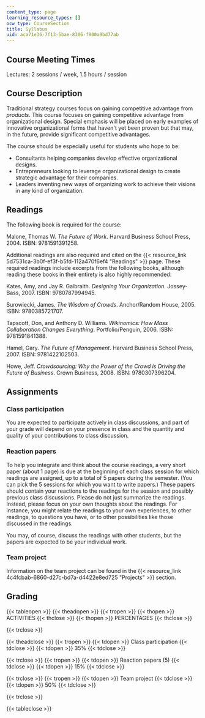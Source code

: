```yaml
---
content_type: page
learning_resource_types: []
ocw_type: CourseSection
title: Syllabus
uid: aca71e36-7f13-5bae-8306-f900a9bd77ab
---
```


Course Meeting Times
--------------------

Lectures: 2 sessions / week, 1.5 hours / session

Course Description
------------------

Traditional strategy courses focus on gaining competitive advantage from _products_. This course focuses on gaining competitive advantage from organizational design. Special emphasis will be placed on early examples of innovative organizational forms that haven't yet been proven but that may, in the future, provide significant competitive advantages.

The course should be especially useful for students who hope to be:

*   Consultants helping companies develop effective organizational designs.
*   Entrepreneurs looking to leverage organizational design to create strategic advantage for their companies.
*   Leaders inventing new ways of organizing work to achieve their visions in any kind of organization.

Readings
--------

The following book is required for the course:

Malone, Thomas W. _The Future of Work_. Harvard Business School Press, 2004. ISBN: 9781591391258.

Additional readings are also required and cited on the {{< resource_link 5d7531ca-3b0f-ef3f-b5fd-112a470f6ef4 "Readings" >}} page. These required readings include excerpts from the following books, although reading these books in their entirety is also highly recommended:

Kates, Amy, and Jay R. Galbraith. _Designing Your Organization_. Jossey-Bass, 2007. ISBN: 9780787994945.

Surowiecki, James. _The Wisdom of Crowds_. Anchor/Random House, 2005. ISBN: 9780385721707.

Tapscott, Don, and Anthony D. Williams. _Wikinomics: How Mass Collaboration Changes Everything_. Portfolio/Penguin, 2006. ISBN: 9781591841388.

Hamel, Gary. _The Future of Management_. Harvard Business School Press, 2007. ISBN: 9781422102503.

Howe, Jeff. _Crowdsourcing: Why the Power of the Crowd is Driving the Future of Business_. Crown Business, 2008. ISBN: 9780307396204.

Assignments
-----------

### Class participation

You are expected to participate actively in class discussions, and part of your grade will depend on your presence in class and the quantity and quality of your contributions to class discussion.

### Reaction papers

To help you integrate and think about the course readings, a very short paper (about 1 page) is due at the beginning of each class session for which readings are assigned, up to a total of 5 papers during the semester. (You can pick the 5 sessions for which you want to write papers.) These papers should contain your reactions to the readings for the session and possibly previous class discussions. Please do not just summarize the readings. Instead, please focus on your own thoughts about the readings. For instance, you might relate the readings to your own experiences, to other readings, to questions you have, or to other possibilities like those discussed in the readings.

You may, of course, discuss the readings with other students, but the papers are expected to be your individual work.

### Team project

Information on the team project can be found in the {{< resource_link 4c4fcbab-6860-d27c-bd7a-d4422e8ed725 "Projects" >}} section.

Grading
-------

{{< tableopen >}}
{{< theadopen >}}
{{< tropen >}}
{{< thopen >}}
ACTIVITIES
{{< thclose >}}
{{< thopen >}}
PERCENTAGES
{{< thclose >}}

{{< trclose >}}

{{< theadclose >}}
{{< tropen >}}
{{< tdopen >}}
Class participation
{{< tdclose >}}
{{< tdopen >}}
35%
{{< tdclose >}}

{{< trclose >}}
{{< tropen >}}
{{< tdopen >}}
Reaction papers (5)
{{< tdclose >}}
{{< tdopen >}}
15%
{{< tdclose >}}

{{< trclose >}}
{{< tropen >}}
{{< tdopen >}}
Team project
{{< tdclose >}}
{{< tdopen >}}
50%
{{< tdclose >}}

{{< trclose >}}

{{< tableclose >}}